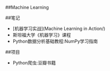 ##Machine Learning

##笔记
- [机器学习实战](Machine Learning in Action/)
- 斯坦福大学《机器学习》课程
- Python数据分析基础教程:NumPy学习指南


##项目
- Python爬虫:豆瓣书籍

